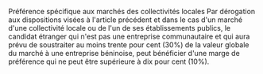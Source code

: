 Préférence spécifique aux marchés des collectivités
locales
Par dérogation aux dispositions visées à l'article précédent et dans le
cas d'un marché d'une collectivité locale ou de l'un de ses
établissements publics, le candidat étranger qui n'est pas une
entreprise communautaire et qui aura prévu de soustraiter au moins
trente pour cent (30%) de la valeur globale du marché à une entreprise
béninoise, peut bénéficier d'une marge de préférence qui ne peut être
supérieure à dix pour cent (10%).